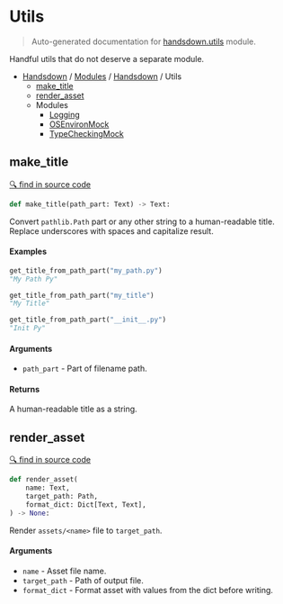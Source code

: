# Utils

> Auto-generated documentation for [handsdown.utils](https://github.com/vemel/handsdown/blob/master/handsdown/utils/__init__.py) module.

Handful utils that do not deserve a separate module.

- [Handsdown](../../README.md#-handsdown---python-documentation-generator) / [Modules](../../MODULES.md#modules) / [Handsdown](../index.md#handsdown) / Utils
  - [make_title](#make_title)
  - [render_asset](#render_asset)
  - Modules
    - [Logging](logging.md#logging)
    - [OSEnvironMock](os_environ_mock.md#osenvironmock)
    - [TypeCheckingMock](type_checking_mock.md#typecheckingmock)

## make_title

[🔍 find in source code](https://github.com/vemel/handsdown/blob/master/handsdown/utils/__init__.py#L11)

```python
def make_title(path_part: Text) -> Text:
```

Convert `pathlib.Path` part or any other string to a human-readable title.
Replace underscores with spaces and capitalize result.

#### Examples

```python
get_title_from_path_part("my_path.py")
"My Path Py"

get_title_from_path_part("my_title")
"My Title"

get_title_from_path_part("__init__.py")
"Init Py"
```

#### Arguments

- `path_part` - Part of filename path.

#### Returns

A human-readable title as a string.

## render_asset

[🔍 find in source code](https://github.com/vemel/handsdown/blob/master/handsdown/utils/__init__.py#L39)

```python
def render_asset(
    name: Text,
    target_path: Path,
    format_dict: Dict[Text, Text],
) -> None:
```

Render `assets/<name>` file to `target_path`.

#### Arguments

- `name` - Asset file name.
- `target_path` - Path of output file.
- `format_dict` - Format asset with values from the dict before writing.
